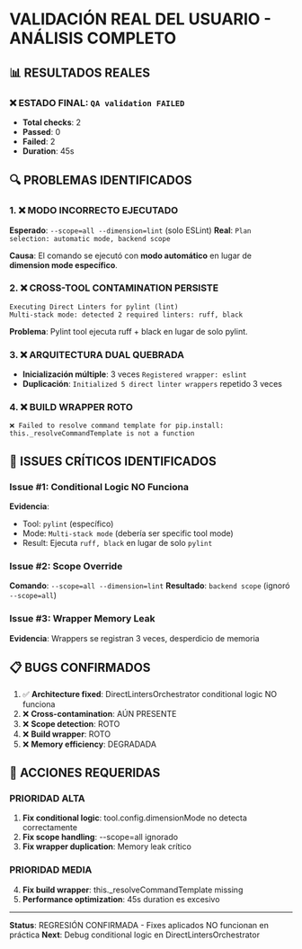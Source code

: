 # VALIDACIÓN REAL DEL USUARIO - ANÁLISIS COMPLETO

## 📊 RESULTADOS REALES

### ❌ ESTADO FINAL: `QA validation FAILED`
- **Total checks**: 2
- **Passed**: 0  
- **Failed**: 2
- **Duration**: 45s

## 🔍 PROBLEMAS IDENTIFICADOS

### 1. ❌ MODO INCORRECTO EJECUTADO
**Esperado**: `--scope=all --dimension=lint` (solo ESLint)
**Real**: `Plan selection: automatic mode, backend scope` 

**Causa**: El comando se ejecutó con **modo automático** en lugar de **dimension mode específico**.

### 2. ❌ CROSS-TOOL CONTAMINATION PERSISTE
```
Executing Direct Linters for pylint (lint)
Multi-stack mode: detected 2 required linters: ruff, black
```

**Problema**: Pylint tool ejecuta ruff + black en lugar de solo pylint.

### 3. ❌ ARQUITECTURA DUAL QUEBRADA
- **Inicialización múltiple**: 3 veces `Registered wrapper: eslint`
- **Duplicación**: `Initialized 5 direct linter wrappers` repetido 3 veces

### 4. ❌ BUILD WRAPPER ROTO
```
❌ Failed to resolve command template for pip.install: this._resolveCommandTemplate is not a function
```

## 🎯 ISSUES CRÍTICOS IDENTIFICADOS

### Issue #1: Conditional Logic NO Funciona
**Evidencia**: 
- Tool: `pylint` (específico)
- Mode: `Multi-stack mode` (debería ser specific tool mode)
- Result: Ejecuta `ruff, black` en lugar de solo `pylint`

### Issue #2: Scope Override
**Comando**: `--scope=all --dimension=lint`
**Resultado**: `backend scope` (ignoró `--scope=all`)

### Issue #3: Wrapper Memory Leak
**Evidencia**: Wrappers se registran 3 veces, desperdicio de memoria

## 📋 BUGS CONFIRMADOS

1. ✅ **Architecture fixed**: DirectLintersOrchestrator conditional logic NO funciona
2. ❌ **Cross-contamination**: AÚN PRESENTE  
3. ❌ **Scope detection**: ROTO
4. ❌ **Build wrapper**: ROTO
5. ❌ **Memory efficiency**: DEGRADADA

## 🔧 ACCIONES REQUERIDAS

### PRIORIDAD ALTA
1. **Fix conditional logic**: tool.config.dimensionMode no detecta correctamente
2. **Fix scope handling**: --scope=all ignorado
3. **Fix wrapper duplication**: Memory leak crítico

### PRIORIDAD MEDIA  
4. **Fix build wrapper**: this._resolveCommandTemplate missing
5. **Performance optimization**: 45s duration es excesivo

---
**Status**: REGRESIÓN CONFIRMADA - Fixes aplicados NO funcionan en práctica
**Next**: Debug conditional logic en DirectLintersOrchestrator